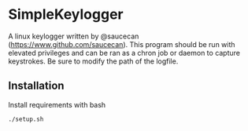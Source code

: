 # SimpleKeylogger

A linux keylogger written by @saucecan (https://www.github.com/saucecan).
This program should be run with elevated privileges and can be ran as a chron job or daemon to capture keystrokes.
Be sure to modify the path of the logfile.


## Installation

Install requirements with bash

```
./setup.sh
```
    
